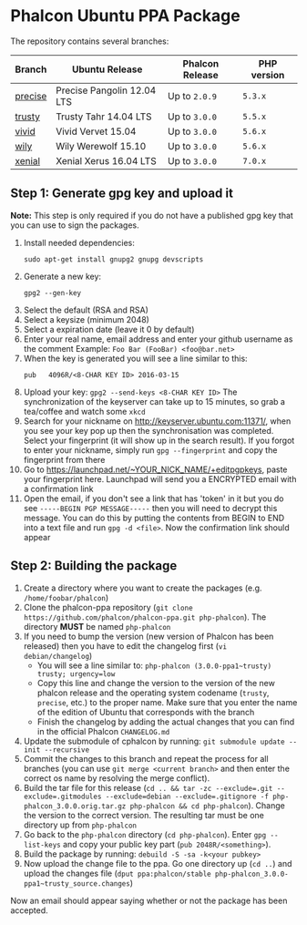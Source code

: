 # Phalcon Ubuntu PPA Package

The repository contains several branches:

| Branch  | Ubuntu Release | Phalcon Release | PHP version |
| ------------- | ------------- | ------------- | ------------- |
| [precise](https://github.com/phalcon/phalcon-ppa/tree/precise)  | Precise Pangolin 12.04 LTS  | Up to `2.0.9` | `5.3.x` |
| [trusty](https://github.com/phalcon/phalcon-ppa/tree/precise)  | Trusty Tahr 14.04 LTS  | Up to `3.0.0` | `5.5.x` |
| [vivid](https://github.com/phalcon/phalcon-ppa/tree/vivid)  | Vivid Vervet 15.04  | Up to `3.0.0` | `5.6.x` |
| [wily](https://github.com/phalcon/phalcon-ppa/tree/wily)  | Wily Werewolf 15.10 | Up to `3.0.0` | `5.6.x` |
| [xenial](https://github.com/phalcon/phalcon-ppa/tree/xenial)  | Xenial Xerus 16.04 LTS | Up to `3.0.0` | `7.0.x` |

## Step 1: Generate gpg key and upload it

**Note:** This step is only required if you do not have a published gpg key that you can use to sign the packages.

1. Install needed dependencies:
   ```
   sudo apt-get install gnupg2 gnupg devscripts
   ```
2. Generate a new key:
   ```
   gpg2 --gen-key
   ```
3. Select the default (RSA and RSA)
4. Select a keysize (minimum 2048)
5. Select a expiration date (leave it 0 by default)
6. Enter your real name, email address and enter your github username as the comment
   Example: `Foo Bar (FooBar) <foo@bar.net>`
7. When the key is generated you will see a line similar to this:
   ```
   pub   4096R/<8-CHAR KEY ID> 2016-03-15
   ```
8. Upload your key: `gpg2 --send-keys <8-CHAR KEY ID>` The synchronization of the keyserver can take up to 15 minutes, so grab a tea/coffee and watch some `xkcd`
9. Search for your nickname on http://keyserver.ubuntu.com:11371/, when you see your key pop up then the synchronisation was completed. Select your fingerprint (it will show up in the search result). If you forgot to enter your nickname, simply run `gpg --fingerprint` and copy the fingerprint from there
10. Go to https://launchpad.net/~YOUR_NICK_NAME/+editpgpkeys, paste your fingerprint here. Launchpad will send you a ENCRYPTED email with a confirmation link
11. Open the email, if you don't see a link that has 'token' in it but you do see `-----BEGIN PGP MESSAGE-----` then you will need to decrypt this message. You can do this by putting the contents from BEGIN to END into a text file and run `gpg -d <file>`. Now the confirmation link should appear

## Step 2: Building the package

1.  Create a directory where you want to create the packages (e.g. `/home/foobar/phalcon`)
2.  Clone the phalcon-ppa repository (`git clone https://github.com/phalcon/phalcon-ppa.git php-phalcon`). The directory **MUST** be named `php-phalcon`
3.  If you need to bump the version (new version of Phalcon has been released) then you have to edit the changelog first (`vi debian/changelog`)
    * You will see a line similar to: `php-phalcon (3.0.0-ppa1~trusty) trusty; urgency=low`
    * Copy this line and change the version to the version of the new phalcon release and the operating system codename (`trusty`, `precise`, etc.) to the proper name. Make sure that you enter the name of the edition of Ubuntu that corresponds with the branch
    * Finish the changelog by adding the actual changes that you can find in the official Phalcon `CHANGELOG.md`
4.  Update the submodule of cphalcon by running: `git submodule update --init --recursive`
5.  Commit the changes to this branch and repeat the process for all branches (you can use `git merge <current branch>` and then enter the correct os name by resolving the merge conflict).
6.  Build the tar file for this release (`cd .. && tar -zc --exclude=.git --exclude=.gitmodules --exclude=debian --exclude=.gitignore -f php-phalcon_3.0.0.orig.tar.gz php-phalcon && cd php-phalcon`). Change the version to the correct version. The resulting tar must be one directory up from `php-phalcon`
7.  Go back to the `php-phalcon` directory (`cd php-phalcon`). Enter `gpg --list-keys` and copy your public key part (`pub 2048R/<something>`).
8.  Build the package by running: `debuild -S -sa -k<your pubkey>`
9.  Now upload the change file to the ppa. Go one directory up (`cd ..`) and upload the changes file (`dput ppa:phalcon/stable php-phalcon_3.0.0-ppa1~trusty_source.changes`)

Now an email should appear saying whether or not the package has been accepted.
